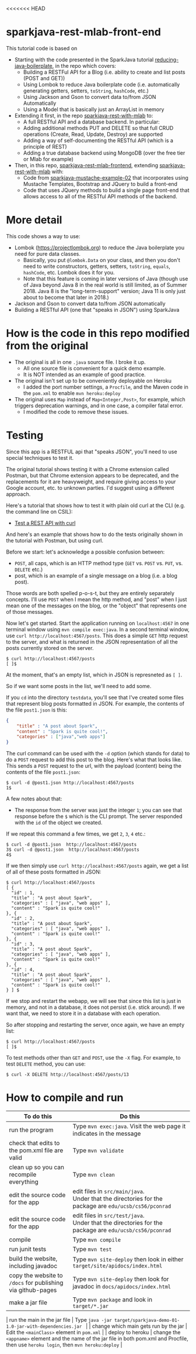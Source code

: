 <<<<<<< HEAD
# sparkjava-rest-mlab-front-end

This tutorial code is based on

* Starting with the code presented in the SparkJava tutorial [reducing-java-boilerplate](http://sparkjava.com/tutorials/reducing-java-boilerplate), in the repo []() which covers:
   * Building a RESTFul API for a Blog (i.e. ability to create and list posts (POST and GET))
   * Using Lombok to reduce Java boilerplate code (i.e. automatically generating getters, setters, `toString`, `hashCode`, etc.)
   * Using Jackson and Gson to convert data to/from JSON Automatically
   * Using a Model that is basically just an ArrayList in memory
* Extending it first, in the repo [sparkjava-rest-with-mlab](https://github.com/ucsb-cs56-pconrad/sparkjava-rest-with-mlab) to:
   * A full RESTful API and a database backend. In particular:
   * Adding additional methods PUT and DELETE so that full CRUD operations (Create, Read, Update, Destroy) are supported
   * Adding a way of self-documenting the RESTful API (which is a principle of REST)
   * Adding a true database backend using MongoDB (over the free tier or Mlab for example)
* Then, in this repo, [sparkjava-rest-mlab-frontend](https://github.com/ucsb-cs56-pconrad/sparkjava-rest-mlab-frontend), extending [sparkjava-rest-with-mlab](https://github.com/ucsb-cs56-pconrad/sparkjava-rest-with-mlab) with:
   * Code from [sparkjava-mustache-example-02](https://github.com/ucsb-cs56-pconrad/sparkjava-mustache-example-02) that incorporates using Mustache Templates, Bootstrap and JQuery to build a front-end
   * Code that uses JQuery methods to build a single page front-end that allows access to all of the RESTful API methods of the backend.

# More detail

This code shows a way to use:
* Lombok (<https://projectlombok.org>) to reduce the Java boilerplate you need for pure data classes.
   * Basically, you put `@lombok.Data` on your class, and then you don't need to write constructors, getters,
      setters, `toString`, `equals`, `hashCode`, etc.   Lombok does it for you.
   * Note that this feature is coming in later versions of Java (though use of Java beyond Java 8 in the real
      world is still limited, as of Summer 2018.   Java 8 is the "long-term-support" version; Java 11 is only
      just about to become that later in 2018.)
* Jackson and Gson to convert data to/from JSON automatically
* Building a RESTful API (one that "speaks in JSON") using SparkJava


# How is the code in this repo modified from the original

* The original is all in one `.java` source file.  I broke it up.
   * All one source file is convenient for a  quick demo example.
   * It is NOT intended as an example of good practice.
* The original isn't set up to be conveniently deployable on Heroku
   * I added the port number settings, a `Procfile`, and the Maven code in the `pom.xml` to enable `mvn heroku:deploy`
* The original uses `Map` instead of `Map<Integer,Post>`, for example, which triggers deprecation warnings, and in one case, a compiler fatal error.
   * I modified the code to remove these issues.


   
# Testing

Since this app is a RESTFUL api that "speaks JSON", you'll need to use special techniques to test it.


The original tutorial shows testing it with a Chrome extension called Postman, but that Chrome extension
appears to be deprecated, and the replacements for it are heavyweight, and require giving access to your
Google account, etc. to unknown parties.  I'd suggest using a different approach.

Here's a tutorial that shows how to test it with plain old curl at the CLI (e.g. the command line on CSIL):

* [Test a REST API with curl](https://www.baeldung.com/curl-rest)

And here's an example that shows how to do the tests originally shown in the tutorial with Postman, but
using curl.

Before we start: let's acknowledge a possible confusion between:
* `POST`, all caps, which is an HTTP method type (`GET` vs. `POST` vs. `PUT`, vs. `DELETE` etc.)
* post, which is an example of a single message on a blog (i.e. a blog post).

Those words are both spelled p-o-s-t, but they are entirely separately concepts.  I'll use `POST` when I mean
the http method, and "post" when I just mean one of the messages on the blog, or the "object" that represents
one of those messages.

Now let's get started. Start the application running on `localhost:4567` in one terminal window using `mvn compile exec:java`.  In a second terminal window, use `curl http://localhost:4567/posts`.   This does a simple `GET` http request to the server, and what is returned in the JSON representation of all the posts currently stored on the server.  


```
$ curl http://localhost:4567/posts
[ ]$ 
```

At the moment, that's an empty list, which in JSON is represneted as `[ ]`.

So if we want some posts in the list, we'll need to add some.

If you `cd` into the directory `testdata`, you'll see that I've created some files that represent
blog posts formatted in JSON.  For example, the contents of the file `post1.json` is this:

```json
{
    "title" : "A post about Spark",
    "content" : "Spark is quite cool!",
    "categories" : ["java","web apps"]
}
```

The curl command can be used with the `-d` option (which stands for data) to do a `POST` request to add this post to the blog.  Here's what that looks like.    This sends a `POST` request to the url, with the payload (content) being the contents of the file `post1.json`:

```
$ curl -d @post1.json http://localhost:4567/posts
1$
```

A few notes about that:

* The response from the server was just the integer `1`; you can see that response before the `$` which is the CLI prompt.  The server responded with the `id` of the object we created.

If we repeat this command a few times, we get `2`, `3`, `4` etc.:

```
$ curl -d @post1.json  http://localhost:4567/posts
3$ curl -d @post1.json  http://localhost:4567/posts
4$
```

If we then simply use `curl http://localhost:4567/posts` again, we get a list of all of these posts formatted in JSON:

```
$ curl http://localhost:4567/posts
[ {
  "id" : 1,
  "title" : "A post about Spark",
  "categories" : [ "java", "web apps" ],
  "content" : "Spark is quite cool!"
}, {
  "id" : 2,
  "title" : "A post about Spark",
  "categories" : [ "java", "web apps" ],
  "content" : "Spark is quite cool!"
}, {
  "id" : 3,
  "title" : "A post about Spark",
  "categories" : [ "java", "web apps" ],
  "content" : "Spark is quite cool!"
}, {
  "id" : 4,
  "title" : "A post about Spark",
  "categories" : [ "java", "web apps" ],
  "content" : "Spark is quite cool!"
} ] $
```

If we stop and restart the webapp, we will see that since this list is just in memory, and not in a database, it does not persist (i.e. stick around).   If we want that, we need to store it in a database with each operation.

So after stopping and restarting the server, once again, we have an empty list:

```
$ curl http://localhost:4567/posts
[ ]$ 
```

To test methods other than `GET` and `POST`, use the `-X` flag.  For example, to
test `DELETE` method, you can use:

```
$ curl -X DELETE http://localhost:4567/posts/13
```


# How to compile and run

| To do this | Do this |
| -----------|-----------|
| run the program | Type `mvn exec:java`.  Visit the web page it indicates in the message |
| check that edits to the pom.xml file are valid | Type `mvn validate` |
| clean up so you can recompile everything  | Type `mvn clean` |
| edit the source code for the app | edit files in `src/main/java`.<br>Under that the directories for the package are `edu/ucsb/cs56/pconrad`  |
| edit the source code for the app | edit files in `src/test/java`.<br>Under that the directories for the package are `edu/ucsb/cs56/pconrad`  |
| compile    | Type `mvn compile` |
| run junit tests | Type `mvn test` |
| build the website, including javadoc | Type `mvn site-deploy` then look in either `target/site/apidocs/index.html`  |
| copy the website to `/docs` for publishing via github-pages | Type `mvn site-deploy` then look for javadoc in `docs/apidocs/index.html` |	
| make a jar file | Type `mvn package` and look in `target/*.jar` |

| run the main in the jar file | Type `java -jar target/sparkjava-demo-01-1.0-jar-with-dependencies.jar ` |
| change which main gets run by the jar | Edit the `<mainClass>` element in `pom.xml` |
| deploy to heroku | change the `<appname>` element and the name of the jar file in both pom.xml and Procfile, then use `heroku login`, then `mvn heroku:deploy` |



